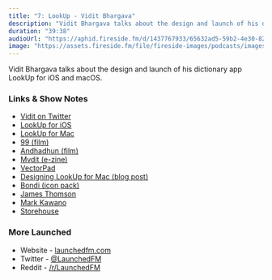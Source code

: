 ```yaml
---
title: "7: LookUp - Vidit Bhargava"
description: "Vidit Bhargava talks about the design and launch of his dictionary app LookUp for iOS and macOS."
duration: "39:38"
audioUrl: "https://aphid.fireside.fm/d/1437767933/65632ad5-59b2-4e30-82d1-13845dce07dd/6372c61d-6316-4cce-a842-b04fe3e2fe44.mp3"
image: "https://assets.fireside.fm/file/fireside-images/podcasts/images/6/65632ad5-59b2-4e30-82d1-13845dce07dd/episodes/6/6372c61d-6316-4cce-a842-b04fe3e2fe44/cover.jpg?v=1"
---
```


<p>Vidit Bhargava talks about the design and launch of his dictionary app LookUp for iOS and macOS.</p>

<h3>Links &amp; Show Notes</h3>

<ul>
<li><a href="https://twitter.com/viditb" rel="nofollow">Vidit on Twitter</a></li>
<li><a href="https://apps.apple.com/us/app/lookup-an-elegant-dictionary/id872564448" rel="nofollow">LookUp for iOS</a></li>
<li><a href="https://apps.apple.com/us/app/lookup-english-dictionary/id1476163639?mt=12" rel="nofollow">LookUp for Mac</a></li>
<li><a href="https://en.wikipedia.org/wiki/99_(2009_film)" rel="nofollow">99 (film)</a></li>
<li><a href="https://www.imdb.com/title/tt8108198/?ref_=ttls_li_tt" rel="nofollow">Andhadhun (film)</a></li>
<li><a href="http://www.mvdittechbook.com" rel="nofollow">Mvdit (e-zine)</a></li>
<li><a href="https://apps.apple.com/in/app/vectorpad-image-vectorisation/id1453385046" rel="nofollow">VectorPad</a></li>
<li><a href="https://medium.com/lookup-design/designing-lookup-for-macos-bf5b8fea1a01" rel="nofollow">Designing LookUp for Mac (blog post)</a></li>
<li><a href="https://medium.com/@viditb/introducing-bondi-macos-icons-f5c79f18a7fb" rel="nofollow">Bondi (icon pack)</a></li>
<li><a href="https://twitter.com/jamesthomson?ref_src=twsrc%5Egoogle%7Ctwcamp%5Eserp%7Ctwgr%5Eauthor" rel="nofollow">James Thomson</a></li>
<li><a href="https://twitter.com/markkawano?lang=en" rel="nofollow">Mark Kawano</a></li>
<li><a href="https://techcrunch.com/2014/06/18/apple-design-award-winner-storehouse-gets-serious-about-discovery-and-identity/" rel="nofollow">Storehouse</a></li>
</ul>

<h3>More Launched</h3>

<ul>
<li>Website - <a href="https://launchedfm.com" rel="nofollow">launchedfm.com</a></li>
<li>Twitter - <a href="https://twitter.com/launchedfm" rel="nofollow">@LaunchedFM</a></li>
<li>Reddit - <a href="https://www.reddit.com/r/LaunchedFM/" rel="nofollow">/r/LaunchedFM</a></li>
</ul>
